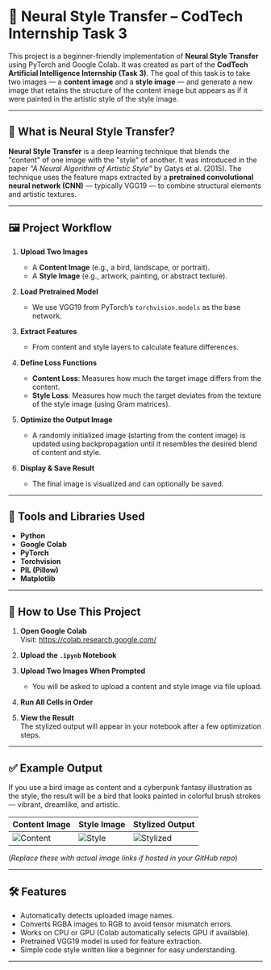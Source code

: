 # 🎨 Neural Style Transfer – CodTech Internship Task 3

This project is a beginner-friendly implementation of **Neural Style Transfer** using PyTorch and Google Colab. It was created as part of the **CodTech Artificial Intelligence Internship (Task 3)**. The goal of this task is to take two images — a **content image** and a **style image** — and generate a new image that retains the structure of the content image but appears as if it were painted in the artistic style of the style image.

---

## 📌 What is Neural Style Transfer?

**Neural Style Transfer** is a deep learning technique that blends the "content" of one image with the "style" of another. It was introduced in the paper *"A Neural Algorithm of Artistic Style"* by Gatys et al. (2015). The technique uses the feature maps extracted by a **pretrained convolutional neural network (CNN)** — typically VGG19 — to combine structural elements and artistic textures.

---

## 🖼️ Project Workflow

1. **Upload Two Images**  
   - A **Content Image** (e.g., a bird, landscape, or portrait).  
   - A **Style Image** (e.g., artwork, painting, or abstract texture).

2. **Load Pretrained Model**  
   - We use VGG19 from PyTorch’s `torchvision.models` as the base network.

3. **Extract Features**  
   - From content and style layers to calculate feature differences.

4. **Define Loss Functions**  
   - **Content Loss**: Measures how much the target image differs from the content.
   - **Style Loss**: Measures how much the target deviates from the texture of the style image (using Gram matrices).

5. **Optimize the Output Image**  
   - A randomly initialized image (starting from the content image) is updated using backpropagation until it resembles the desired blend of content and style.

6. **Display & Save Result**  
   - The final image is visualized and can optionally be saved.

---

## 🔧 Tools and Libraries Used

- **Python**
- **Google Colab**
- **PyTorch**
- **Torchvision**
- **PIL (Pillow)**
- **Matplotlib**

---

## 🚀 How to Use This Project

1. **Open Google Colab**  
   Visit: https://colab.research.google.com/

2. **Upload the `.ipynb` Notebook**

3. **Upload Two Images When Prompted**  
   - You will be asked to upload a content and style image via file upload.

4. **Run All Cells in Order**

5. **View the Result**  
   The stylized output will appear in your notebook after a few optimization steps.

---

## ✅ Example Output

If you use a bird image as content and a cyberpunk fantasy illustration as the style, the result will be a bird that looks painted in colorful brush strokes — vibrant, dreamlike, and artistic.

| Content Image | Style Image | Stylized Output |
|---------------|-------------|-----------------|
| ![Content](https://github.com/user-attachments/assets/ff7b3c8e-5657-4882-ad7d-8a2416118c68) | ![Style](https://github.com/user-attachments/assets/8a143432-7d8b-41d4-b1e2-124a92acd2b0) | ![Stylized](https://github.com/user-attachments/assets/4ae12985-54cd-4c9d-8bc1-f0c6ca60017b) |

(*Replace these with actual image links if hosted in your GitHub repo*)

---

## 🛠️ Features

- Automatically detects uploaded image names.
- Converts RGBA images to RGB to avoid tensor mismatch errors.
- Works on CPU or GPU (Colab automatically selects GPU if available).
- Pretrained VGG19 model is used for feature extraction.
- Simple code style written like a beginner for easy understanding.

---

